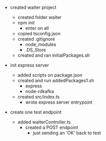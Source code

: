 
- created waiter project
    - created folder waiter
    - npm init
        - enter on all
    - copied tsconfig.json
    - created .gitignore
        - node_modules
        - .DS_Store
    - created and ran initialPackages.sh

- init express server
    - added scripts on package.json
    - created and run addedPackages1.sh
        - express
        - node-rdkafka
    - created src/index.ts
        - wrote express server entrypoint

- create one test endpoint
    - added waiterController.ts
        - created a POST endpoint
            - just sending an 'OK' back to test
            
